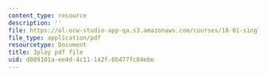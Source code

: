 ```yaml
---
content_type: resource
description: ''
file: https://ol-ocw-studio-app-qa.s3.amazonaws.com/courses/18-01-single-variable-calculus-fall-2006/d009101aee4d4c11142f6b477fc84ebe_1RLctDS2hUQ.pdf
file_type: application/pdf
resourcetype: Document
title: 3play pdf file
uid: d009101a-ee4d-4c11-142f-6b477fc84ebe
---
```

